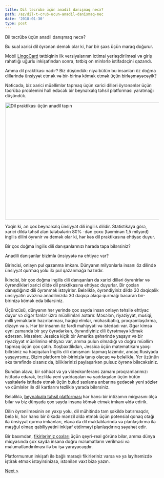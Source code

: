 ```yaml
---
title: Dil təcrübə üçün anadil danışmaq necə?
path: /az/dil-t-crub-ucun-anadil-danismaq-nec
date: '2018-01-30'
type: post
---
```


Dil təcrübə üçün anadil danışmaq necə?

Bu sual xarici dil öyrənən demək olar ki, hər bir şəxs üçün maraq doğurur.

Mobil <a href="https://lingocard.com">LingoCard</a> tətbiqinin ilk versiyalarının ictimai yerləşdirilməsi və giriş rahatlığı uğurlu inkişafından sonra, tətbiq on minlərlə istifadəçini qazandı.

Amma dil praktikası nədir? Biz düşündük: niyə bütün bu insanları öz doğma dillərində ünsiyyət etmək və bir-birinə kömək etmək üçün birləşməyəcəyik?

Nəticədə, biz xarici müəllimlər tapmaq üçün xarici dilləri öyrənənlər üçün təcrübə problemini həll edəcək bir beynəlxalq təhsil platforması yaratmağı düşündük.

<img class="aligncenter wp-image-78 size-full" src="../images/platform/social-network.jpg" alt="Dil praktikası üçün anadil tapın" width="628" height="383" />

Yəqin ki, ən çox beynəlxalq ünsiyyət dili ingilis dilidir. Statistikaya görə, xarici dildə təhsil alan tələbələrin 80% -dən çoxu (təxminən 1,5 milyard) ingilis dilini öyrənir və demək olar ki, hər kəs dil praktikasına ehtiyac duyur.

Bir çox doğma İngilis dili danışanlarınızı harada tapa bilərsiniz?

Anadili danışanlar bizimlə ünsiyyətə nə ehtiyac var?

Birincisi, onlayn pul qazanma imkanı. Dünyanın milyonlarla insanı öz dilində ünsiyyət qurmaq yolu ilə pul qazanmağa hazırdır.

İkincisi, bir çox doğma ingilis dili danışanları da xarici dilləri öyrənirlər və öyrəndikləri xarici dildə dil praktikasına ehtiyac duyurlar. Bir çoxları danışdığınız dili öyrənmək istəyirlər. Beləliklə, öyrəndiyiniz dildə 30 dəqiqəlik ünsiyyətin əvəzinə anadilinizdə 30 dəqiqə əlaqə qurmağı bacaran bir-birinizə kömək edə bilərsiniz.

Üçüncüsü, dünyanın hər yerində çox sayda insan onlayn təhsilə ehtiyac duyur və digər fənlər üzrə müəllimləri axtarır. Məsələn, riyaziyyat, musiqi, milli yeməklərin hazırlanması, həqiqi elmlər, mühasibatlıq, proqramlaşdırma, dizayn və s. Hər bir insanın öz fərdi mahiyyəti və istedadı var. Əgər kimsə eyni zamanda bir şey öyrədərkən, öyrəndiyiniz dili öyrətməyə kömək edərsən. Məsələn: Jessica kiçik bir Amerika şəhərində yaşayır və bir riyaziyyat müəlliminə ehtiyacı var, amma pulun olmadığı və doğru müəllim tapmaq üçün çox çətin. Xoşbəxtlikdən, Jessica üçün matematikanı yaxşı bilirsiniz və həqiqətən İngilis dili danışmanı tapmaq lazımdır, ancaq Rusiyada yaşayırsınız. Bizim platform bir-birinizlə tanış olacaq və beləliklə, Yer üzünün əks tərəfində olsanız da, biliklərinizi paylaşarkən pulsuz öyrənə biləcəksiniz.

Bundan əlavə, bir söhbət və ya videokonferans zamanı proqramlarımızı istifadə edərək, tezliklə yeni yaddaqalan və yaddaqalan üçün bütün vasitələrlə istifadə etmək üçün bulud saxlama anbarına gedəcək yeni sözlər və cümlələr ilə dil kartlarını tezliklə yarada bilərsiniz.

Beləliklə, <a href="https://lingocard.com">beynəlxalq təhsil platforması</a> hər hansı bir intizamın miqyasını ölçə bilər və biz dünyada çox sayda insana kömək etmək imkanı əldə edirik.

Dilin öyrənilməsinin ən yaxşı yolu, dil mühitində tam şəkildə batırmaqdır, belə ki, hər hansı bir ölkədə mənzil əldə etmək üçün potensial qonaq otağı ilə ünsiyyət qurma imkanları, eləcə də dil məktəblərində və planlaşdırma ilə məşğul olmaq qabiliyyətini inkişaf etdirməyi planlaşdırırıq səyahət edir.

Bir baxımdan, <a href="/az/?lang=az">fikirlərimiz çoxları</a> üçün qeyri-real görünə bilər, amma dünya miqyasında çox sayda insana doğru məlumatların verilməsi və məlumatlandırılması ilə bu işə yarayacaqdır.

Platformumun inkişafı ilə bağlı maraqlı fikirləriniz varsa və ya layihəmizdə iştirak etmək istəyirsinizsə, istənilən vaxt bizə yazın.

<a href="/az/ingilis-dili-nec-tez-oyr-nm-li">Next ></a>